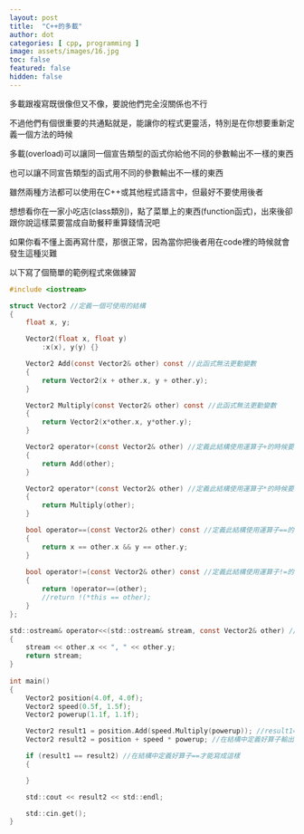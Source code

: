 ```yaml
---
layout: post
title:  "C++的多載"
author: dot
categories: [ cpp, programming ]
image: assets/images/16.jpg
toc: false
featured: false
hidden: false
---
```


多載跟複寫既很像但又不像，要說他們完全沒關係也不行

不過他們有個很重要的共通點就是，能讓你的程式更靈活，特別是在你想要重新定義一個方法的時候

多載(overload)可以讓同一個宣告類型的函式你給他不同的參數輸出不一樣的東西

也可以讓不同宣告類型的函式用不同的參數輸出不一樣的東西

雖然兩種方法都可以使用在C++或其他程式語言中，但最好不要使用後者

想想看你在一家小吃店(class類別)，點了菜單上的東西(function函式)，出來後卻跟你說這樣菜要當成自助餐秤重算錢情況吧

如果你看不懂上面再寫什麼，那很正常，因為當你把後者用在code裡的時候就會發生這種災難

以下寫了個簡單的範例程式來做練習

```c
#include <iostream>

struct Vector2 //定義一個可使用的結構
{
	float x, y;

	Vector2(float x, float y)
		:x(x), y(y) {}

	Vector2 Add(const Vector2& other) const //此函式無法更動變數
	{
		return Vector2(x + other.x, y + other.y);
	}

	Vector2 Multiply(const Vector2& other) const //此函式無法更動變數
	{
		return Vector2(x*other.x, y*other.y);
	}

	Vector2 operator+(const Vector2& other) //定義此結構使用運算子+的時候要做的事
	{
		return Add(other);
	}

	Vector2 operator*(const Vector2& other) //定義此結構使用運算子*的時候要做的事
	{
		return Multiply(other);
	}

	bool operator==(const Vector2& other) const //定義此結構使用運算子==的時候要做的事
	{
		return x == other.x && y == other.y;
	}
	
	bool operator!=(const Vector2& other) const //定義此結構使用運算子!=的時候要做的事
	{
		return !operator==(other);
		//return !(*this == other);
	}
};

std::ostream& operator<<(std::ostream& stream, const Vector2& other) //定義此結構要輸出的值
{
	stream << other.x << ", " << other.y;
	return stream;
}
 
int main()
{
	Vector2 position(4.0f, 4.0f);
	Vector2 speed(0.5f, 1.5f);
	Vector2 powerup(1.1f, 1.1f);

	Vector2 result1 = position.Add(speed.Multiply(powerup)); //result1=result2，1的方法在java中只能這麼做，2看起來相對整潔
	Vector2 result2 = position + speed * powerup; //在結構中定義好算子輸出才能寫成這樣

	if (result1 == result2) //在結構中定義好算子==才能寫成這樣
	{

	}

	std::cout << result2 << std::endl;

	std::cin.get();
}

```